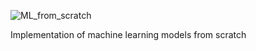 ![ML_from_scratch](https://github.com/navjordj/ML_from_scratch/workflows/Python%20application/badge.svg)

Implementation of machine learning models from scratch
